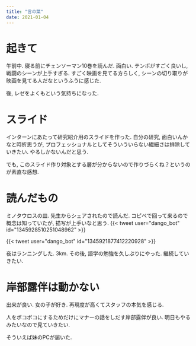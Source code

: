 ```yaml
---
title: "言の葉"
date: 2021-01-04
---
```


# 起きて
午前中. 寝る前にチェンソーマン10巻を読んだ. 面白い. テンポがすごく良いし, 戦闘のシーンが上手すぎる. すごく映画を見てる方らしく, シーンの切り取りが映画を見てる人だなというふうに感じた.

後, レゼをよくもという気持ちになった.

# スライド
インターンにあたって研究紹介用のスライドを作った. 自分の研究, 面白いんかなと時折思うが, プロフェッショナルとしてそういういらない繊細さは排除していきたい. やるしかないんだと思う.

でも, このスライド作り対象とする層が分からないので作りづらくね？というのが素直な感想.
# 読んだもの

ミノタウロスの皿. 先生からシェアされたので読んだ. コピペで回って来るので概念は知っていたが, 描写が上手いなと思う.
{{< tweet user="dango_bot" id="1345928510251048962" >}}

{{< tweet user="dango_bot" id="1345921877412220928" >}}

夜はランニングした. 3km. その後, 語学の勉強を久しぶりにやった. 継続していきたい.

# 岸部露伴は動かない
出来が良い. 女の子が好き. 再現度が高くてスタッフの本気を感じる.

人をボコボコにするためだけにマナーの話をしだす岸部露伴が良い. 明日もやるみたいなので見ていきたい.

そういえば妹のPCが届いた.